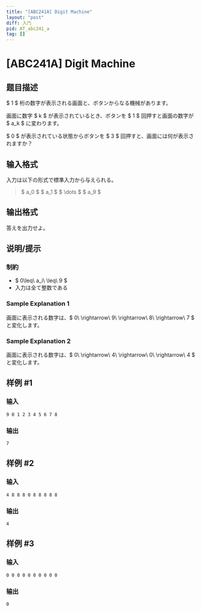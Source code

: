 ```yaml
---
title: "[ABC241A] Digit Machine"
layout: "post"
diff: 入门
pid: AT_abc241_a
tag: []
---
```


# [ABC241A] Digit Machine

## 题目描述

[problemUrl]: https://atcoder.jp/contests/abc241/tasks/abc241_a

$ 1 $ 桁の数字が表示される画面と、ボタンからなる機械があります。

画面に数字 $ k $ が表示されているとき、ボタンを $ 1 $ 回押すと画面の数字が $ a_k $ に変わります。

$ 0 $ が表示されている状態からボタンを $ 3 $ 回押すと、画面には何が表示されますか？

## 输入格式

入力は以下の形式で標準入力から与えられる。

> $ a_0 $ $ a_1 $ $ \dots $ $ a_9 $

## 输出格式

答えを出力せよ。

## 说明/提示

### 制約

- $ 0\leq\ a_i\ \leq\ 9 $
- 入力は全て整数である

### Sample Explanation 1

画面に表示される数字は、$ 0\ \rightarrow\ 9\ \rightarrow\ 8\ \rightarrow\ 7 $ と変化します。

### Sample Explanation 2

画面に表示される数字は、$ 0\ \rightarrow\ 4\ \rightarrow\ 0\ \rightarrow\ 4 $ と変化します。

## 样例 #1

### 输入

```
9 0 1 2 3 4 5 6 7 8
```

### 输出

```
7
```

## 样例 #2

### 输入

```
4 8 8 8 0 8 8 8 8 8
```

### 输出

```
4
```

## 样例 #3

### 输入

```
0 0 0 0 0 0 0 0 0 0
```

### 输出

```
0
```

